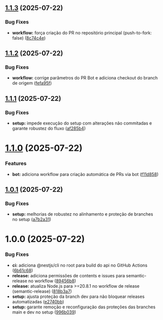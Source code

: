 ## [1.1.3](https://github.com/ArthurProjectCorrea/monorepo-starter/compare/v1.1.2...v1.1.3) (2025-07-22)


### Bug Fixes

* **workflow:** força criação do PR no repositório principal (push-to-fork: false) ([8c74c4e](https://github.com/ArthurProjectCorrea/monorepo-starter/commit/8c74c4e186bd1eb960540665fcb30151e2f84798))

## [1.1.2](https://github.com/ArthurProjectCorrea/monorepo-starter/compare/v1.1.1...v1.1.2) (2025-07-22)

### Bug Fixes

- **workflow:** corrige parâmetros do PR Bot e adiciona checkout do branch de origem ([fefa95f](https://github.com/ArthurProjectCorrea/monorepo-starter/commit/fefa95f25f83bfe1df0a006a35d5ae90392830cc))

## [1.1.1](https://github.com/ArthurProjectCorrea/monorepo-starter/compare/v1.1.0...v1.1.1) (2025-07-22)

### Bug Fixes

- **setup:** impede execução do setup com alterações não commitadas e garante robustez do fluxo ([af285b4](https://github.com/ArthurProjectCorrea/monorepo-starter/commit/af285b49eb1d1ab4cdd820a2643d278506139508))

# [1.1.0](https://github.com/ArthurProjectCorrea/monorepo-starter/compare/v1.0.1...v1.1.0) (2025-07-22)

### Features

- **bot:** adiciona workflow para criação automática de PRs via bot ([f11d858](https://github.com/ArthurProjectCorrea/monorepo-starter/commit/f11d858ded500cc3c2002353889a9ac61d07d14c))

## [1.0.1](https://github.com/ArthurProjectCorrea/monorepo-starter/compare/v1.0.0...v1.0.1) (2025-07-22)

### Bug Fixes

- **setup:** melhorias de robustez no alinhamento e proteção de branches no setup ([a7b2a31](https://github.com/ArthurProjectCorrea/monorepo-starter/commit/a7b2a31660c87b34f6598d082aa77e838333b256))

# 1.0.0 (2025-07-22)

### Bug Fixes

- **ci:** adiciona @nestjs/cli no root para build do api no GitHub Actions ([6b61c68](https://github.com/ArthurProjectCorrea/monorepo-starter/commit/6b61c6846458edbbdc925e8b3fad8ed536c7f5da))
- **release:** adiciona permissões de contents e issues para semantic-release no workflow ([89456b8](https://github.com/ArthurProjectCorrea/monorepo-starter/commit/89456b8b9631120fc1ebd8871106d485ed9c21c6))
- **release:** atualiza Node.js para >=20.8.1 no workflow de release (semantic-release) ([818b3a7](https://github.com/ArthurProjectCorrea/monorepo-starter/commit/818b3a79d2ac97e1d582795a507c726edac7b088))
- **setup:** ajusta proteção da branch dev para não bloquear releases automatizadas ([e2740bb](https://github.com/ArthurProjectCorrea/monorepo-starter/commit/e2740bb808d9b8799c929b89a3b2d73c07ab8c21))
- **setup:** garante remoção e reconfiguração das proteções das branches main e dev no setup ([996b039](https://github.com/ArthurProjectCorrea/monorepo-starter/commit/996b0397edcd0fb5d0ece57c0d3ac8b4b27d3108))
